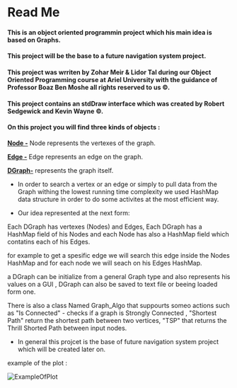 # Read Me

#### This is an object oriented programmin project which his main idea is based on Graphs. 

#### This project will be the base to a future navigation system project.

#### This project was wrriten by Zohar Meir & Lidor Tal during our Object Oriented Programming course at Ariel University with the guidance of Professor Boaz Ben Moshe all rights reserved to us ©.

#### This project contains an stdDraw interface which was created by Robert Sedgewick and Kevin Wayne ©.

#### On this project you will find three kinds of objects : 

**[Node -](https://github.com/lidorT/Ex1---OOP/wiki/Monom)** Node represents the vertexes of the graph.

**[Edge -](https://github.com/lidorT/Ex1---OOP/wiki/Polynom)** Edge represents an edge on the graph.

**[DGraph-](https://github.com/lidorT/Ex1---OOP/wiki/Complex-Function)** represents the graph itself.

* In order to search a vertex or an edge or simply to pull data from the Graph withing the lowest running time complexity we used HashMap data structure in order to do some activites at the most efficient way. 

* Our idea represented at the next form:

Each DGraph has vertexes (Nodes) and Edges, Each DGraph has a HashMap field of his Nodes and each Node has also a HashMap field which contatins each of his Edges.

for example to get a spesific edge we will search this edge inside the Nodes HashMap and for each node we will seach on his Edges HashMap. 

a DGraph can be initialize from a general Graph type and also represents his values on a GUI , DGraph can also be saved to text file or beeing loaded form one.

There is also a class Named Graph_Algo that suppourts someo actions such as "Is Connected" - checks if a graph is Strongly Connected , "Shortest Path" return the shortest path between two vertices, "TSP" that returns the Thrill Shorted Path between input nodes.

* In general this projcet is the base of future navigation system project which will be created later on.

example of the plot :

![ExampleOfPlot](https://media.giphy.com/media/U2F9HnI1Xqy2ypJaOb/giphy.gif)
